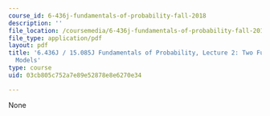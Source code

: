 ```yaml
---
course_id: 6-436j-fundamentals-of-probability-fall-2018
description: ''
file_location: /coursemedia/6-436j-fundamentals-of-probability-fall-2018/03cb805c752a7e89e52878e8e6270e34_MIT6_436JF18_lec02.pdf
file_type: application/pdf
layout: pdf
title: '6.436J / 15.085J Fundamentals of Probability, Lecture 2: Two Fundamental Probabilistic
  Models'
type: course
uid: 03cb805c752a7e89e52878e8e6270e34

---
```

None